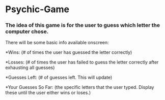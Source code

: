 # Psychic-Game

### The idea of this game is for the user to guess which letter the computer chose.

There will be some basic info available onscreen:

*Wins: (# of times the user has guessed the letter correctly)

*Losses: (# of times the user has failed to guess the letter correctly after exhausting all guesses)

*Guesses Left: (# of guesses left. This will update)

*Your Guesses So Far: (the specific letters that the user typed. Display these until the user either wins or loses.)

